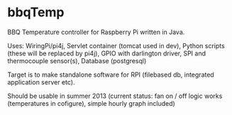 bbqTemp
=======

BBQ Temperature controller for Raspberry Pi written in Java.

Uses:
WiringPi/pi4j,
Servlet container (tomcat used in dev),
Python scripts (these will be replaced by pi4j),
GPIO with darlington driver,
SPI and thermocouple sensor(s),
Database (postgresql)

Target is to make standalone software for RPI (filebased db, integrated application server etc).

Should be usable in summer 2013 (current status: fan on / off logic works (temperatures in cofigure), simple hourly graph included)
